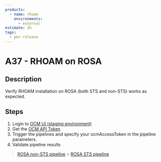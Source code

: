 ```yaml
---
products:
  - name: rhoam
    environments:
      - external
estimate: 2h
tags:
  - per-release
---
```


# A37 - RHOAM on ROSA

## Description

Verify RHOAM installation on ROSA (both STS and non-STS) works as expected.

## Steps

1. Login to [OCM UI (staging environment)](https://qaprodauth.console.redhat.com/beta/openshift/)
2. Get the [OCM API Token](https://qaprodauth.console.redhat.com/beta/openshift/token)
3. Trigger the pipelines and specify your ocmAccessToken in the pipeline parameters.
4. Validate pipeline results

> [ROSA non-STS pipeline](https://master-jenkins-csb-intly.apps.ocp-c1.prod.psi.redhat.com/job/ManagedAPI/job/managed-api-rosa/) > [ROSA STS pipeline](https://master-jenkins-csb-intly.apps.ocp-c1.prod.psi.redhat.com/job/ManagedAPI/job/managed-api-rosa-sts/)
